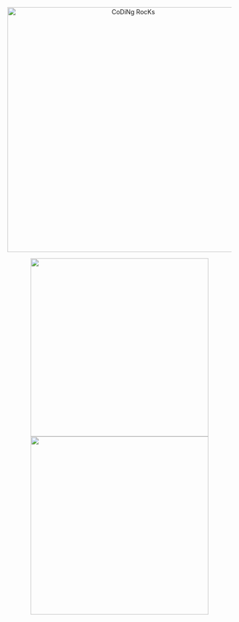 <div align="center" width="50">

<img src="https://github.com/boxianglin/boxianglin/blob/main/images/dev-working_rounded.gif?raw=true"  alt="CoDiNg RocKs"  width="550"/><br>

 <p align = "center">
  <img src = "https://github-readme-stats.vercel.app/api?username=boxianglin&show_icons=true&theme=tokyonight" width = 400>
  <img src = "https://github-readme-streak-stats.herokuapp.com?user=boxianglin&theme=tokyonight&hide_border=true" width = 400>
</p>
